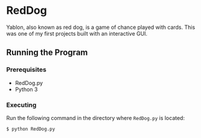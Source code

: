 # RedDog
Yablon, also known as red dog, is a game of chance played with cards.
This was one of my first projects built with an interactive GUI.

## Running the Program
### Prerequisites
- RedDog.py
- Python 3
### Executing
Run the following command in the directory where `RedDog.py` is located:
```
$ python RedDog.py
```
